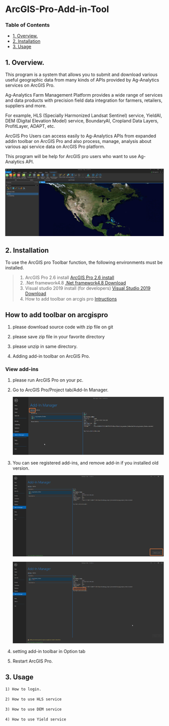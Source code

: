 # ArcGIS-Pro-Add-in-Tool



### Table of Contents

- [1. Overview.](#1.-Overview.)
- [2. Installation](#2.-Installation.)
- [3. Usage](#3.-Usage)


## 1. Overview.

This program is a system that allows you to submit and download various useful geographic data from many kinds of APIs provided by Ag-Analytics services on ArcGIS Pro.

Ag-Analytics Farm Management Platform provides a wide range of services and data products with precision field data integration for farmers, retailers, suppliers and more.

For example, HLS (Specially Harmonized Landsat Sentinel) service, YieldAI, DEM (Digital Elevation Model) service, BoundaryAI, Cropland Data Layers, ProfitLayer, ADAPT, etc.

ArcGIS Pro Users can access easily to Ag-Analytics APIs from expanded addin toolbar on ArcGIS Pro and also process, manage, analysis about various api service data on ArcGIS Pro platform.

This program will be help for ArcGIS pro users who want to use Ag-Analytics API.

![Project Image](https://github.com/DavidFullstackdev/ArcGIS-Pro-Addin-Tool/blob/master/images/Generalworkflow.png)

## 2. Installation

To use the ArcGIS pro Toolbar function, the following environments must be installed.
> 1) ArcGIS Pro 2.6 install
[ArcGIS Pro 2.6 install](https://pro.arcgis.com/en/pro-app/get-started/install-and-sign-in-to-arcgis-pro.htm)
> 2) .Net framework4.8 
[.Net framework4.8 Download](https://dotnet.microsoft.com/download/)
> 3) Visual studio 2019 install (for developers)
[Visual Studio 2019 Download](https://visualstudio.microsoft.com/downloads/)
> 4) How to add toolbar on arcgis pro
[Intructions](https://awesomeopensource.com/project/Esri/arcgis-pro-sdk-community-samples/) 


## How to add toolbar on arcgispro

1) please download source code with zip file on git

2) please save zip file in your favorite directory

3) please unzip in same directory.

4) Adding add-in toolbar on ArcGIS Pro.

### View add-ins

 1) please run ArcGIS Pro on your pc.

 2) Go to ArcGIS Pro/Project tab/Add-In Manager.


    ![Project Image](https://github.com/DavidFullstackdev/ArcGIS-Pro-Addin-Tool/blob/master/images/add-ins.png)

 3) You can see registered add-ins, and remove add-in if you installed old version.

    ![Project Image](https://github.com/DavidFullstackdev/ArcGIS-Pro-Addin-Tool/blob/master/images/del-addin.png) 
    
    ![Project Image](https://github.com/DavidFullstackdev/ArcGIS-Pro-Addin-Tool/blob/master/images/del-msg.png)
 4) setting add-in toolbar  in Option tab

 5) Restart ArcGIS Pro.


## 3. Usage

    1) How to login.

    2) How to use HLS service

    3) How to use DEM service

    4) How to use Yield service





